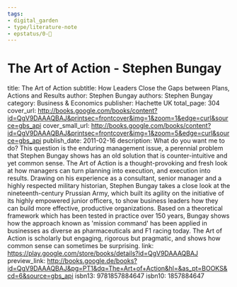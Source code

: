 ```yaml
---
tags: 
- digital_garden
- type/literature-note
- epstatus/0-🌰
---
```

# The Art of Action - Stephen Bungay

title: The Art of Action
subtitle: How Leaders Close the Gaps between Plans, Actions and Results
author: Stephen Bungay
authors: Stephen Bungay
category: Business & Economics
publisher: Hachette UK
total_page: 304
cover_url: http://books.google.com/books/content?id=QgV9DAAAQBAJ&printsec=frontcover&img=1&zoom=1&edge=curl&source=gbs_api
cover_small_url: http://books.google.com/books/content?id=QgV9DAAAQBAJ&printsec=frontcover&img=1&zoom=5&edge=curl&source=gbs_api
publish_date: 2011-02-16
description: What do you want me to do? This question is the enduring management issue, a perennial problem that Stephen Bungay shows has an old solution that is counter-intuitive and yet common sense. The Art of Action is a thought-provoking and fresh look at how managers can turn planning into execution, and execution into results. Drawing on his experience as a consultant, senior manager and a highly respected military historian, Stephen Bungay takes a close look at the nineteenth-century Prussian Army, which built its agility on the initiative of its highly empowered junior officers, to show business leaders how they can build more effective, productive organizations. Based on a theoretical framework which has been tested in practice over 150 years, Bungay shows how the approach known as 'mission command' has been applied in businesses as diverse as pharmaceuticals and F1 racing today. The Art of Action is scholarly but engaging, rigorous but pragmatic, and shows how common sense can sometimes be surprising.
link: https://play.google.com/store/books/details?id=QgV9DAAAQBAJ
preview_link: http://books.google.de/books?id=QgV9DAAAQBAJ&pg=PT1&dq=The+Art+of+Action&hl=&as_pt=BOOKS&cd=6&source=gbs_api
isbn13: 9781857884647
isbn10: 1857884647

